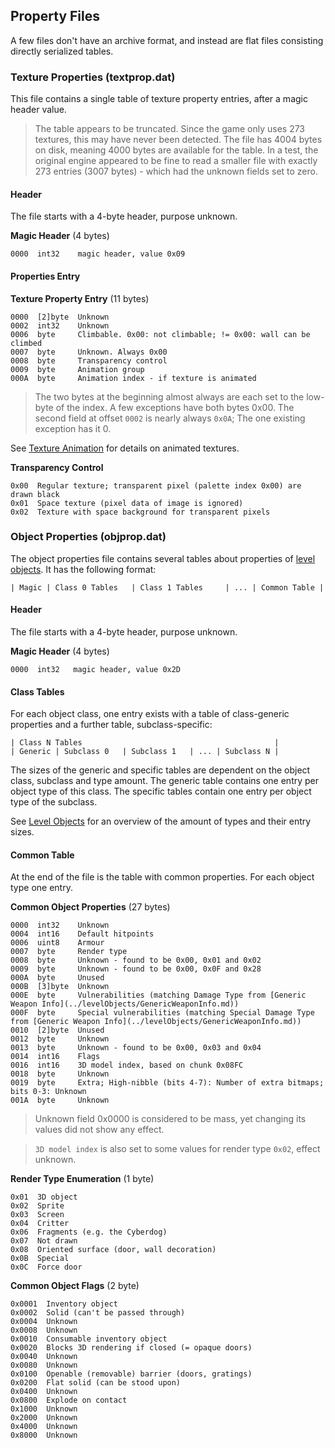 ## Property Files
A few files don't have an archive format, and instead are flat files consisting directly serialized tables.

### Texture Properties (textprop.dat)
This file contains a single table of texture property entries, after a magic header value.

> The table appears to be truncated. Since the game only uses 273 textures, this may have never been detected.
> The file has 4004 bytes on disk, meaning 4000 bytes are available for the table.
> In a test, the original engine appeared to be fine to read a smaller file with exactly 273 entries (3007 bytes) -
> which had the unknown fields set to zero.

#### Header
The file starts with a 4-byte header, purpose unknown.

**Magic Header** (4 bytes)

    0000  int32    magic header, value 0x09

#### Properties Entry

**Texture Property Entry** (11 bytes)

    0000  [2]byte  Unknown
    0002  int32    Unknown
    0006  byte     Climbable. 0x00: not climbable; != 0x00: wall can be climbed
    0007  byte     Unknown. Always 0x00
    0008  byte     Transparency control
    0009  byte     Animation group
    000A  byte     Animation index - if texture is animated

> The two bytes at the beginning almost always are each set to the low-byte of the index. A few exceptions have both bytes 0x00.
> The second field at offset ```0002``` is nearly always ```0x0A```; The one existing exception has it 0.

See [Texture Animation](../archives/textureAnimation.md) for details on animated textures.

**Transparency Control**

    0x00  Regular texture; transparent pixel (palette index 0x00) are drawn black
    0x01  Space texture (pixel data of image is ignored)
    0x02  Texture with space background for transparent pixels


### Object Properties (objprop.dat)
The object properties file contains several tables about properties of [level objects](../levelObjects/index.md). It has the following format:

    | Magic | Class 0 Tables   | Class 1 Tables     | ... | Common Table |

#### Header
The file starts with a 4-byte header, purpose unknown.

**Magic Header** (4 bytes)

    0000  int32   magic header, value 0x2D

#### Class Tables
For each object class, one entry exists with a table of class-generic properties and a further table, subclass-specific:

    | Class N Tables                                           |
    | Generic | Subclass 0   | Subclass 1   | ... | Subclass N |

The sizes of the generic and specific tables are dependent on the object class, subclass and type amount.
The generic table contains one entry per object type of this class. The specific tables contain one entry per object type of the subclass.

See [Level Objects](../levelObjects/index.md) for an overview of the amount of types and their entry sizes.


#### Common Table
At the end of the file is the table with common properties. For each object type one entry.

**Common Object Properties** (27 bytes)

    0000  int32    Unknown
    0004  int16    Default hitpoints
    0006  uint8    Armour
    0007  byte     Render type
    0008  byte     Unknown - found to be 0x00, 0x01 and 0x02
    0009  byte     Unknown - found to be 0x00, 0x0F and 0x28
    000A  byte     Unused
    000B  [3]byte  Unknown
    000E  byte     Vulnerabilities (matching Damage Type from [Generic Weapon Info](../levelObjects/GenericWeaponInfo.md))
    000F  byte     Special vulnerabilities (matching Special Damage Type from [Generic Weapon Info](../levelObjects/GenericWeaponInfo.md))
    0010  [2]byte  Unused
    0012  byte     Unknown
    0013  byte     Unknown - found to be 0x00, 0x03 and 0x04
    0014  int16    Flags
    0016  int16    3D model index, based on chunk 0x08FC
    0018  byte     Unknown
    0019  byte     Extra; High-nibble (bits 4-7): Number of extra bitmaps; bits 0-3: Unknown
    001A  byte     Unknown


> Unknown field 0x0000 is considered to be mass, yet changing its values did not show any effect.

> ```3D model index``` is also set to some values for render type ```0x02```, effect unknown.


**Render Type Enumeration** (1 byte)

    0x01  3D object
    0x02  Sprite
    0x03  Screen
    0x04  Critter
    0x06  Fragments (e.g. the Cyberdog)
    0x07  Not drawn
    0x08  Oriented surface (door, wall decoration)
    0x0B  Special
    0x0C  Force door

**Common Object Flags** (2 byte)

    0x0001  Inventory object
    0x0002  Solid (can't be passed through)
    0x0004  Unknown
    0x0008  Unknown
    0x0010  Consumable inventory object
    0x0020  Blocks 3D rendering if closed (= opaque doors)
    0x0040  Unknown
    0x0080  Unknown
    0x0100  Openable (removable) barrier (doors, gratings)
    0x0200  Flat solid (can be stood upon)
    0x0400  Unknown
    0x0800  Explode on contact
    0x1000  Unknown
    0x2000  Unknown
    0x4000  Unknown
    0x8000  Unknown
